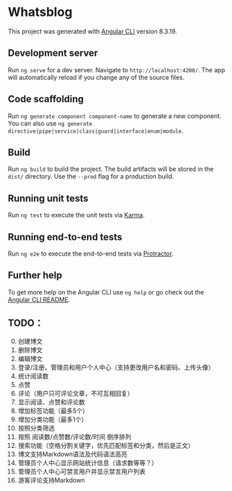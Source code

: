 # Whatsblog

This project was generated with [Angular CLI](https://github.com/angular/angular-cli) version 8.3.19.

## Development server

Run `ng serve` for a dev server. Navigate to `http://localhost:4200/`. The app will automatically reload if you change any of the source files.

## Code scaffolding

Run `ng generate component component-name` to generate a new component. You can also use `ng generate directive|pipe|service|class|guard|interface|enum|module`.

## Build

Run `ng build` to build the project. The build artifacts will be stored in the `dist/` directory. Use the `--prod` flag for a production build.

## Running unit tests

Run `ng test` to execute the unit tests via [Karma](https://karma-runner.github.io).

## Running end-to-end tests

Run `ng e2e` to execute the end-to-end tests via [Protractor](http://www.protractortest.org/).

## Further help

To get more help on the Angular CLI use `ng help` or go check out the [Angular CLI README](https://github.com/angular/angular-cli/blob/master/README.md).

## TODO：

0. 创建博文
1. 删除博文
2. 编辑博文
3. 登录/注册，管理员和用户个人中心（支持更改用户名和密码、上传头像）
4. 统计阅读数
5. 点赞
6. 评论（用户只可评论文章，不可互相回复）
7. 显示阅读、点赞和评论数
8. 增加标签功能（最多5个）
9. 增加分类功能（最多1个）
10. 按照分类筛选
11. 按照 阅读数/点赞数/评论数/时间 倒序排列
12. 搜索功能（空格分割关键字，优先匹配标签和分类，然后是正文）
13. 博文支持Markdown语法及代码语法高亮
14. 管理员个人中心显示网站统计信息（请求数等等？）
15. 管理员个人中心可禁言用户并显示禁言用户列表
16. 游客评论支持Markdown